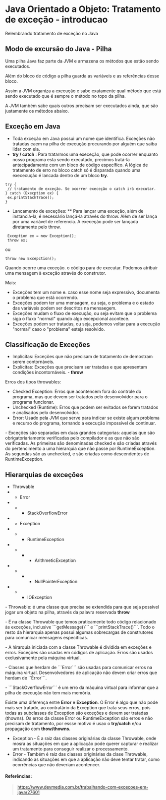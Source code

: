 # Java Orientado a Objeto: Tratamento de exceção - introducao
Relembrando tratamento de exceção no Java

## Modo de excursão do Java - Pilha
<p>Uma pilha Java faz parte da JVM e armazena os métodos que estão sendo executados.</p>
<p>Além do bloco de código a pilha guarda as variáveis e as referências desse bloco.</p>
<p>Assim a JVM organiza a execução e sabe exatamente qual método que está sendo executado que é sempre o método no topo da pilha.</p>
<p>A JVM também sabe quais outros precisam ser executados ainda, que são justamente os métodos abaixo.</p>

## Exceção em Java
* Toda exceção em Java possui um nome que identifica. Exceções não tratadas caem na pilha de execução procurando por alguém que saiba lidar com ela.
* <b>try / catch</b> : Para tratarmos uma execeção, que pode ocorrer enquanto nosso programa esta sendo executado, precimos tratá-la antecipadamente com um bloco de código específico. A lógica de tratamento de erro no bloco catch só é disparada quando uma exececução é lancada dentro de um bloco <b>try</b>.
```
try {
 // tratamento de exceção. Se ocorrer execeção o catch irá executar.
} catch (Execption ex) {
 ex.printStackTrace();
}
```
* Lancamento de exceções:
** Para lançar uma exceção, além de instanciá-la, é necessário lançá-la através do throw. Além de ser lança por uma variável de referencia. A execeção pode ser lançada diretamente pelo throw.
```
 Exception ex = new Exception();
 throw ex;
 ```
 ou 
 ```
 throw new Excepction();
 ```
 <p>Quando ocorre uma exceção. o código para de executar. Podemos atribuir uma mensagem à exceção através do construtor.</p>
 <p>Mais: </p>
 
 * Exceções tem um nome e. caso esse nome seja expressivo, documenta o problema que está ocorrendo.
 * Exceções podem ter uma mensagem, ou seja, o problema e o estado das variáveis podem ser descritos na mensaegem.
 * Exceções mudam o fluxo de execução, ou seja evitam que o problema siga o fluxo "normal" quando algo excepcional acontece.
 * Exceções podem ser tratadas, ou seja, podemos voltar para a execução "normal" caso o "problema" esteja resolvido.
 
 ## Classificação de Exceções 
 * Implícitas: Exceções que não precisam de tratamento de demostram serem contornáveis.
 * Explícitas: Exceções que precisam ser tratadas e que apresentam condições incontornáveis. - <b>throw</b>
 
 <p>Erros dos tipos throwables: <p>
 
 * Checked Exception: Erros que acontencem fora do controle do programa, mas que devem ser tratados pelo desenvolvidor para o programa funcionar.
 * Unchecked (Runtime): Erros que podem ser evitados se forem tratados e analisados pelo desenvolvidor.
 * Error: Usado pela JVM que serve para indicar se existe algum problema e recurso do programa, tornando a execução impossível de continuar.
 
 <p> - Exceções são separadas em duas grandes categorias: aquelas que são obrigatoriariamente verificadas pelo compilador e as que não são verificadas. As primeiras são denominadas checked e são criadas através do pertencimento a uma hierarquia que não passe por RuntimeException. As segundas são as unchecked, e são criadas como descendentes de RuntimeException.
 
 ## Hierarquias de exceções
 - Throwable
 - - Error
 - - - StackOverflowError
 - - Exception
 - - - RuntimeException
 - - - - ArithmeticException
 - - - - NullPointerException
 - - - IOException


<p> - Throwable: é uma classe que precisa se extendida para que seja possível jogar um objeto na pilha, através da palavra reservada <b>throw</b></p>
<p> - É na classe Throwable que temos praticamente todo código relacionado às exceções, inclusive ```getMessage()``` e ```printStackTrace()```. Todo o resto da hierarquia apenas possui algumas sobrecargas de construtores para comunicar mensagens específicas. </p>
<p> - A hirarquia iniciada com a classe Throwable é dividida em exceções e erros. Exceções são usadas em códigos de aplicação. Erros são usados exclusivamente pela máquina virtual.</p>
<p> - Classes que herdam de ```Error``` são usadas para comunicar erros na máquina virtual. Desenvolvedores de aplicação não devem criar erros que herdam de ``Èrror```.
<p> - ```StackOverflowError``` é um erro da máquina virtual para informar que a pilha de execução não tem mais memória. </p>
<p>Existe uma diferença entre <b>Error</b> e <b>Exception</b>. O Error é algo que não pode mais ser tratado, ao contratário da Exception que trata seus erros, pois todas as subclasses de Exception são exceções e devem ser tratadas (thowns). Os erros da classe Error ou RuntimeException são erros e não precisam de tratamento, por essse motivo é usao o <b>try/catch</b> e/ou propagação com <b>thow/thowns</b>.<p>

* Exception - É a raiz das classes originárias da classe Throwable, onde mosra as situações em que a aplicação pode querer capturar e realizar um tratamento para conseguir realizar o processamento.
* Error - Também é raiz das classes originárias da clase Throwable, indicando as situações em que a aplicação não deve tentar tratar, como ocorrências que não deveriam acontencer.



#### Referências:
> <https://www.devmedia.com.br/trabalhando-com-excecoes-em-java/27601>

